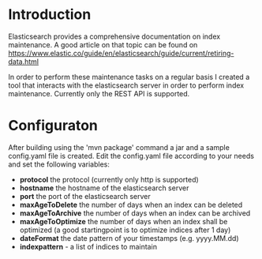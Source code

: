 # Introduction #
Elasticsearch provides a comprehensive documentation on index maintenance. A good article on that topic can be found on https://www.elastic.co/guide/en/elasticsearch/guide/current/retiring-data.html 

In order to perform these maintenance tasks on a regular basis I created a tool that interacts with the elasticsearch server in order to perform index maintenance. Currently only the REST API is supported.

# Configuraton #
After building using the 'mvn package' command a jar and a sample config.yaml file is created. Edit the config.yaml file according to your needs and set the following variables:
- **protocol** the protocol (currently only http is supported)
- **hostname** the hostname of the elasticsearch server
- **port** the port  of the elasticsearch server
- **maxAgeToDelete** the number of days when an index can be deleted
- **maxAgeToArchive** the number of days when an index can be archived
- **maxAgeToOptimize** the number of days when an index shall be optimized (a good startingpoint is to optimize indices after 1 day)
- **dateFormat** the date pattern of your timestamps (e.g. yyyy.MM.dd)
- **indexpattern** - a list of indices to maintain